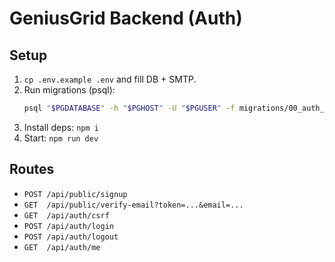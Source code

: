 # GeniusGrid Backend (Auth)

## Setup
1. `cp .env.example .env` and fill DB + SMTP.
2. Run migrations (psql):
   ```sh
   psql "$PGDATABASE" -h "$PGHOST" -U "$PGUSER" -f migrations/00_auth_core.sql
   ```
3. Install deps: `npm i`
4. Start: `npm run dev`

## Routes
- `POST /api/public/signup`
- `GET  /api/public/verify-email?token=...&email=...`
- `GET  /api/auth/csrf`
- `POST /api/auth/login`
- `POST /api/auth/logout`
- `GET  /api/auth/me`
